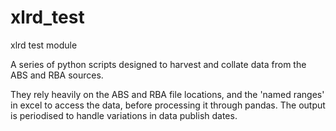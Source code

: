 xlrd_test
=========

xlrd test module


A series of python scripts designed to harvest and collate data from the ABS and RBA sources.

They rely heavily on the ABS and RBA file locations, and the 'named ranges' in excel to access the data, before processing it through pandas.  The output is periodised to handle variations in data publish dates.
